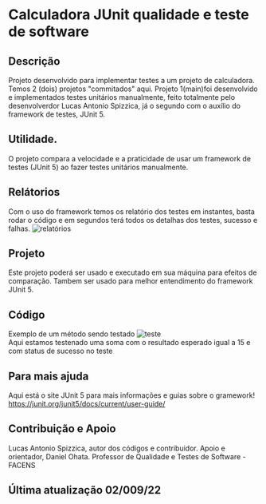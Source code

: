 # Calculadora JUnit qualidade e teste de software
## Descrição
Projeto desenvolvido para implementar testes a um projeto de calculadora. Temos 2 (dois) projetos "commitados" aqui. Projeto  1(main)foi desenvolvido e implementados testes unitários manualmente, feito totalmente pelo desenvolverdor Lucas Antonio Spizzica, já o segundo com o auxílio do framework de testes, JUnit 5.

## Utilidade.
O projeto compara a velocidade e a praticidade de usar um framework de testes (JUnit 5) ao fazer testes unitários manualmente.

## Relátorios
Com o uso do framework temos os relatório dos testes em instantes, basta rodar o código e em segundos terá todos os detalhas dos testes, sucesso e falhas.
![relatórios](https://media.discordapp.net/attachments/895889200270946347/1015092333487861820/unknown.png)

## Projeto
Este projeto poderá ser usado e executado em sua máquina para efeitos de comparação. 
Tambem ser usado para melhor entendimento do framework JUnit 5.

## Código
Exemplo de um método sendo testado
![teste](https://media.discordapp.net/attachments/895889200270946347/1015093311159160862/unknown.png)
<br>
Aqui estamos testenado uma soma com o resultado esperado igual a 15 e com status de sucesso no teste   

## Para mais ajuda
Aqui está o site JUnit 5 para mais informações e guias sobre o gramework!
https://junit.org/junit5/docs/current/user-guide/


## Contribuição e Apoio
Lucas Antonio Spizzica, autor dos códigos e contribuidor.
Apoio e orientador, Daniel Ohata. Professor de Qualidade e Testes de Software - FACENS

## Última atualização 02/009/22
